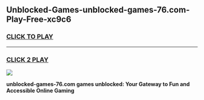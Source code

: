 
## Unblocked-Games-unblocked-games-76.com-Play-Free-xc9c6
<h3>
<a href="https://premium76.site?title=unblocked-games-76.com&ref=21A">CLICK TO PLAY</a></h3>
<hr>

<h3>
<a href="https://premium76.site?title=unblocked-games-76.com&ref=21A">CLICK 2 PLAY</a>
  
</h3>

<a href="https://premium76.site?title=unblocked-games-76.com&ref=21A"><img src="https://clearcache.store/games.png"></a>


**unblocked-games-76.com games unblocked: Your Gateway to Fun and Accessible Online Gaming**
